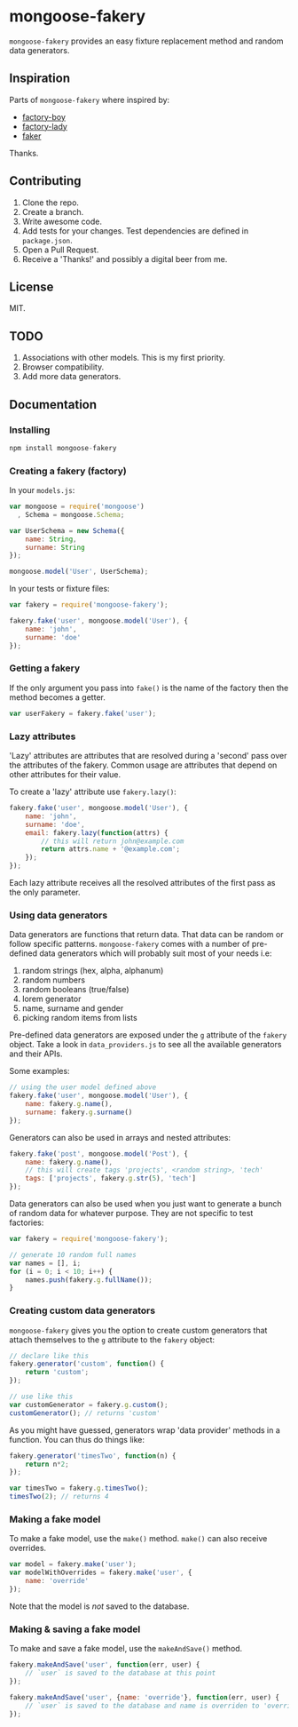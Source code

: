 # mongoose-fakery

`mongoose-fakery` provides an easy fixture replacement method and random data generators.

## Inspiration

Parts of `mongoose-fakery` where inspired by:
* [factory-boy](https://github.com/dnerdy/factory_boy)
* [factory-lady](https://github.com/petejkim/factory-lady)
* [faker](https://github.com/marak/Faker.js/)

Thanks.

## Contributing

1. Clone the repo.
2. Create a branch.
3. Write awesome code.
4. Add tests for your changes. Test dependencies are defined in `package.json`.
5. Open a Pull Request.
6. Receive a 'Thanks!' and possibly a digital beer from me.

## License

MIT.

## TODO

1. Associations with other models. This is my first priority.
2. Browser compatibility.
3. Add more data generators.

## Documentation

### Installing

```js
npm install mongoose-fakery
```

### Creating a fakery (factory)

In your `models.js`:
```js
var mongoose = require('mongoose')
  , Schema = mongoose.Schema;

var UserSchema = new Schema({
    name: String,
    surname: String
});

mongoose.model('User', UserSchema);
```

In your tests or fixture files:
```js
var fakery = require('mongoose-fakery');

fakery.fake('user', mongoose.model('User'), {
    name: 'john',
    surname: 'doe'
});
```

### Getting a fakery

If the only argument you pass into `fake()` is the name of the factory then
the method becomes a getter.

```js
var userFakery = fakery.fake('user');
```

### Lazy attributes

'Lazy' attributes are attributes that are resolved during a 'second' pass over
the attributes of the fakery. Common usage are attributes that depend
on other attributes for their value.

To create a 'lazy' attribute use `fakery.lazy()`:
```js
fakery.fake('user', mongoose.model('User'), {
    name: 'john',
    surname: 'doe',
    email: fakery.lazy(function(attrs) {
        // this will return john@example.com
        return attrs.name + '@example.com';
    });
});
```

Each lazy attribute receives all the resolved attributes of the first pass as
the only parameter.

### Using data generators

Data generators are functions that return data. That data can be random or follow
specific patterns. `mongoose-fakery` comes with a number of pre-defined data generators
which will probably suit most of your needs i.e:

1. random strings (hex, alpha, alphanum)
2. random numbers
3. random booleans (true/false)
4. lorem generator
5. name, surname and gender
6. picking random items from lists

Pre-defined data generators are exposed under the `g` attribute of the `fakery`
object. Take a look in `data_providers.js` to see all the available generators
and their APIs.

Some examples:

```js
// using the user model defined above
fakery.fake('user', mongoose.model('User'), {
    name: fakery.g.name(),
    surname: fakery.g.surname()
});
```

Generators can also be used in arrays and nested attributes:

```js
fakery.fake('post', mongoose.model('Post'), {
    name: fakery.g.name(),
    // this will create tags 'projects', <random string>, 'tech'
    tags: ['projects', fakery.g.str(5), 'tech']
});
```

Data generators can also be used when you just want to generate a bunch of random
data for whatever purpose. They are not specific to test factories:

```js
var fakery = require('mongoose-fakery');

// generate 10 random full names
var names = [], i;
for (i = 0; i < 10; i++) {
    names.push(fakery.g.fullName());
}
```

### Creating custom data generators

`mongoose-fakery` gives you the option to create custom generators that attach
themselves to the `g` attribute to the `fakery` object:

```js
// declare like this
fakery.generator('custom', function() {
    return 'custom';
});

// use like this
var customGenerator = fakery.g.custom();
customGenerator(); // returns 'custom'
```

As you might have guessed, generators wrap 'data provider' methods in a function.
You can thus do things like:

```js
fakery.generator('timesTwo', function(n) {
    return n*2;
});

var timesTwo = fakery.g.timesTwo();
timesTwo(2); // returns 4
```

### Making a fake model

To make a fake model, use the `make()` method. `make()` can also receive overrides.

```js
var model = fakery.make('user');
var modelWithOverrides = fakery.make('user', {
    name: 'override'
});
```

Note that the model is *not* saved to the database.

### Making & saving a fake model

To make and save a fake model, use the `makeAndSave()` method.

```js
fakery.makeAndSave('user', function(err, user) {
    // `user` is saved to the database at this point
});

fakery.makeAndSave('user', {name: 'override'}, function(err, user) {
    // `user` is saved to the database and name is overriden to 'override'.
});
```